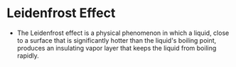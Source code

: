 # Leidenfrost Effect

- The Leidenfrost effect is a physical phenomenon in which a liquid, close to a surface that is significantly hotter than the liquid's boiling point, produces an insulating vapor layer that keeps the liquid from boiling rapidly.
